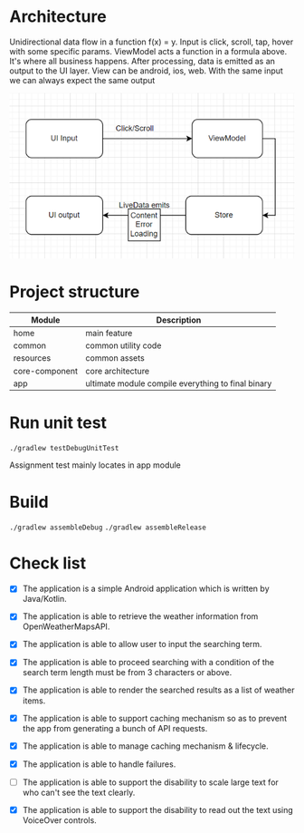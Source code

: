 
# Architecture
Unidirectional data flow in a function f(x) = y. Input is click, scroll, tap, hover with some specific 
params. ViewModel acts a function in a formula above. It's where all business happens. After processing,
data is emitted as an output to the UI layer. View can be android, ios, web. 
With the same input we can always expect the same output

![](architecture.png)

# Project structure

| Module    | Description         |
|-----------|---------------------|
| home      | main feature        |  
| common    | common utility code | 
| resources | common assets       | 
| core-component | core architecture      | 
| app | ultimate module compile everything to final binary      | 

# Run unit test
`./gradlew testDebugUnitTest`

Assignment test mainly locates in app module

# Build
`./gradlew assembleDebug`
`./gradlew assembleRelease`

# Check list
- [x] The application is a simple Android application which is written by Java/Kotlin.

- [x] The application is able to retrieve the weather information from OpenWeatherMapsAPI.

- [x] The application is able to allow user to input the searching term.

- [x] The application is able to proceed searching with a condition of the search term length
   must be from 3 characters or above.

- [x] The application is able to render the searched results as a list of weather items.

- [x] The application is able to support caching mechanism so as to prevent the app from
   generating a bunch of API requests.

- [x] The application is able to manage caching mechanism & lifecycle.

- [x] The application is able to handle failures.

- [ ] The application is able to support the disability to scale large text for who can't see the text
   clearly.

- [x] The application is able to support the disability to read out the text using VoiceOver
   controls.
